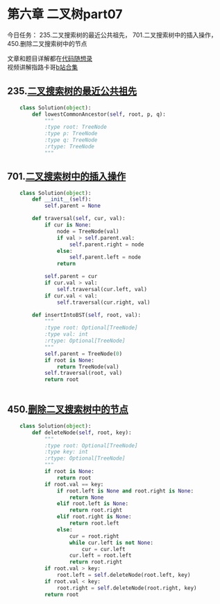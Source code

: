 # 第六章  二叉树part07

今日任务： 235.二叉搜索树的最近公共祖先， 701.二叉搜索树中的插入操作， 450.删除二叉搜索树中的节点

文章和题目详解都在[代码随想录](https://programmercarl.com/)  
视频讲解指路卡哥[b站合集](https://space.bilibili.com/525438321/channel/collectiondetail?sid=180037)

## 235.[二叉搜索树的最近公共祖先](https://leetcode.com/problems/lowest-common-ancestor-of-a-binary-search-tree/)
```python
    class Solution(object):
        def lowestCommonAncestor(self, root, p, q):
            """
            :type root: TreeNode
            :type p: TreeNode
            :type q: TreeNode
            :rtype: TreeNode
            """

```

## 701.[二叉搜索树中的插入操作](https://leetcode.com/problems/insert-into-a-binary-search-tree/)
```python
    class Solution(object):
        def __init__(self):
            self.parent = None

        def traversal(self, cur, val):
            if cur is None:
                node = TreeNode(val)
                if val > self.parent.val:
                    self.parent.right = node
                else:
                    self.parent.left = node
                return

            self.parent = cur
            if cur.val > val:
                self.traversal(cur.left, val)
            if cur.val < val:
                self.traversal(cur.right, val)

        def insertIntoBST(self, root, val):
            """
            :type root: Optional[TreeNode]
            :type val: int
            :rtype: Optional[TreeNode]
            """
            self.parent = TreeNode(0)
            if root is None:
                return TreeNode(val)
            self.traversal(root, val)
            return root
            

```

## 450.[删除二叉搜索树中的节点](https://leetcode.com/problems/delete-node-in-a-bst/)
```python
    class Solution(object):
        def deleteNode(self, root, key):
            """
            :type root: Optional[TreeNode]
            :type key: int
            :rtype: Optional[TreeNode]
            """
            if root is None:
                return root
            if root.val == key:
                if root.left is None and root.right is None:
                    return None
                elif root.left is None:
                    return root.right
                elif root.right is None:
                    return root.left
                else:
                    cur = root.right
                    while cur.left is not None:
                        cur = cur.left
                    cur.left = root.left
                    return root.right
            if root.val > key:
                root.left = self.deleteNode(root.left, key)
            if root.val < key:
                root.right = self.deleteNode(root.right, key)
            return root
        

```